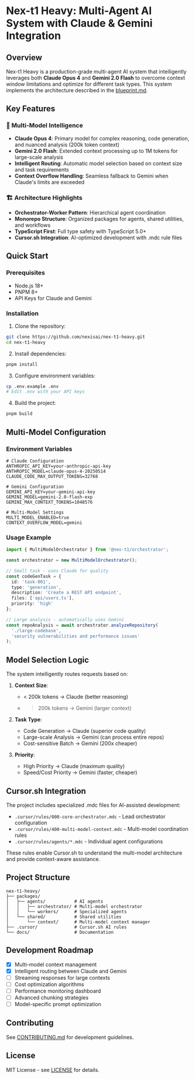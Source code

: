 # Nex-t1 Heavy: Multi-Agent AI System with Claude & Gemini Integration

## Overview

Nex-t1 Heavy is a production-grade multi-agent AI system that intelligently leverages both **Claude Opus 4** and **Gemini 2.0 Flash** to overcome context window limitations and optimize for different task types. This system implements the architecture described in the [blueprint.md](./blueprint.md).

## Key Features

### 🤖 Multi-Model Intelligence
- **Claude Opus 4**: Primary model for complex reasoning, code generation, and nuanced analysis (200k token context)
- **Gemini 2.0 Flash**: Extended context processing up to 1M tokens for large-scale analysis
- **Intelligent Routing**: Automatic model selection based on context size and task requirements
- **Context Overflow Handling**: Seamless fallback to Gemini when Claude's limits are exceeded

### 🏗️ Architecture Highlights
- **Orchestrator-Worker Pattern**: Hierarchical agent coordination
- **Monorepo Structure**: Organized packages for agents, shared utilities, and workflows
- **TypeScript First**: Full type safety with TypeScript 5.0+
- **Cursor.sh Integration**: AI-optimized development with .mdc rule files

## Quick Start

### Prerequisites
- Node.js 18+
- PNPM 8+
- API Keys for Claude and Gemini

### Installation

1. Clone the repository:
```bash
git clone https://github.com/nexisai/nex-t1-heavy.git
cd nex-t1-heavy
```

2. Install dependencies:
```bash
pnpm install
```

3. Configure environment variables:
```bash
cp .env.example .env
# Edit .env with your API keys
```

4. Build the project:
```bash
pnpm build
```

## Multi-Model Configuration

### Environment Variables

```env
# Claude Configuration
ANTHROPIC_API_KEY=your-anthropic-api-key
ANTHROPIC_MODEL=claude-opus-4-20250514
CLAUDE_CODE_MAX_OUTPUT_TOKENS=32768

# Gemini Configuration  
GEMINI_API_KEY=your-gemini-api-key
GEMINI_MODEL=gemini-2.0-flash-exp
GEMINI_MAX_CONTEXT_TOKENS=1048576

# Multi-Model Settings
MULTI_MODEL_ENABLED=true
CONTEXT_OVERFLOW_MODEL=gemini
```

### Usage Example

```typescript
import { MultiModelOrchestrator } from '@nex-t1/orchestrator';

const orchestrator = new MultiModelOrchestrator();

// Small task - uses Claude for quality
const codeGenTask = {
  id: 'task-001',
  type: 'generation',
  description: 'Create a REST API endpoint',
  files: ['api/users.ts'],
  priority: 'high'
};

// Large analysis - automatically uses Gemini
const repoAnalysis = await orchestrator.analyzeRepository(
  './large-codebase',
  'security vulnerabilities and performance issues'
);
```

## Model Selection Logic

The system intelligently routes requests based on:

1. **Context Size**:
   - < 200k tokens → Claude (better reasoning)
   - > 200k tokens → Gemini (larger context)

2. **Task Type**:
   - Code Generation → Claude (superior code quality)
   - Large-scale Analysis → Gemini (can process entire repos)
   - Cost-sensitive Batch → Gemini (200x cheaper)

3. **Priority**:
   - High Priority → Claude (maximum quality)
   - Speed/Cost Priority → Gemini (faster, cheaper)

## Cursor.sh Integration

The project includes specialized .mdc files for AI-assisted development:

- `.cursor/rules/000-core-orchestrator.mdc` - Lead orchestrator configuration
- `.cursor/rules/400-multi-model-context.mdc` - Multi-model coordination rules
- `.cursor/rules/agents/*.mdc` - Individual agent configurations

These rules enable Cursor.sh to understand the multi-model architecture and provide context-aware assistance.

## Project Structure

```
nex-t1-heavy/
├── packages/
│   ├── agents/           # AI agents
│   │   ├── orchestrator/ # Multi-model orchestrator
│   │   └── workers/      # Specialized agents
│   └── shared/           # Shared utilities
│       └── context/      # Multi-model context manager
├── .cursor/              # Cursor.sh AI rules
└── docs/                 # Documentation
```

## Development Roadmap

- [x] Multi-model context management
- [x] Intelligent routing between Claude and Gemini
- [ ] Streaming responses for large contexts
- [ ] Cost optimization algorithms
- [ ] Performance monitoring dashboard
- [ ] Advanced chunking strategies
- [ ] Model-specific prompt optimization

## Contributing

See [CONTRIBUTING.md](./CONTRIBUTING.md) for development guidelines.

## License

MIT License - see [LICENSE](./LICENSE) for details.